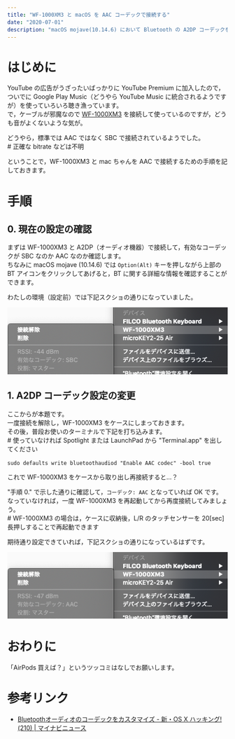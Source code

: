 ```yaml
---
title: "WF-1000XM3 と macOS を AAC コーデックで接続する"
date: "2020-07-01"
description: "macOS mojave(10.14.6) において Bluetooth の A2DP コーデックを切り替える"
---
```


# はじめに

YouTube の広告がうざったいばっかりに YouTube Premium に加入したので，ついでに Google Play Music（どうやら YouTube Music に統合されるようですが）を使っていろいろ聴き漁っています。  
で，ケーブルが邪魔なので [WF-1000XM3](https://www.sony.jp/headphone/products/WF-1000XM3/) を接続して使っているのですが，どうも音がよくないような気が。

どうやら，標準では AAC ではなく SBC で接続されているようでした。  
\# 正確な bitrate などは不明

ということで，WF-1000XM3 と mac ちゃんを AAC で接続するための手順を記しておきます。

# 手順

## 0. 現在の設定の確認

まずは WF-1000XM3 と A2DP（オーディオ機器）で接続して，有効なコーデックが SBC なのか AAC なのか確認します。  
ちなみに macOS mojave (10.14.6) では `Option(Alt)` キーを押しながら上部の BT アイコンをクリックしてあげると，BT に関する詳細な情報を確認することができます。

わたしの環境（設定前）では下記スクショの通りになっていました。

![画像1](./img_0.png)

## 1. A2DP コーデック設定の変更

ここからが本題です。  
一度接続を解除し，WF-1000XM3 をケースにしまっておきます。  
その後，普段お使いのターミナルで下記を打ち込みます。  
\# 使っていなければ Spotlight または LaunchPad から "Terminal.app" を出してください

```
sudo defaults write bluetoothaudiod "Enable AAC codec" -bool true
```

これで WF-1000XM3 をケースから取り出し再接続すると...？

"手順 0." で示した通りに確認して，`コーデック: AAC` となっていれば OK です。  
なっていなければ，一度 WF-1000XM3 を再起動してから再度接続してみましょう。  
\# WF-1000XM3 の場合は，ケースに収納後，L/R のタッチセンサーを 20[sec] 長押しすることで再起動できます  

期待通り設定できていれば，下記スクショの通りになっているはずです。

![画像2](./img_1.png)

# おわりに

「AirPods 買えば？」というツッコミはなしでお願いします。

# 参考リンク

* [Bluetoothオーディオのコーデックをカスタマイズ - 新・OS X ハッキング!(210) | マイナビニュース](https://news.mynavi.jp/article/osxhack-210/)

